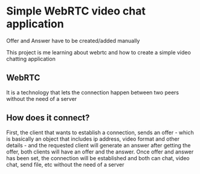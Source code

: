 # Simple WebRTC video chat application

Offer and Answer have to be created/added manually

This project is me learning about webrtc and how to create a simple video
chatting application

## WebRTC

It is a technology that lets the connection happen between two peers without
the need of a server

## How does it connect?

First, the client that wants to establish a connection, sends an offer - which
is basically an object that includes ip address, video format and other details -
and the requested client will generate an answer after getting the offer, both
clients will have an offer and the answer. Once offer and answer has been set,
the connection will be established and both can chat, video chat, send file, etc
without the need of a server
